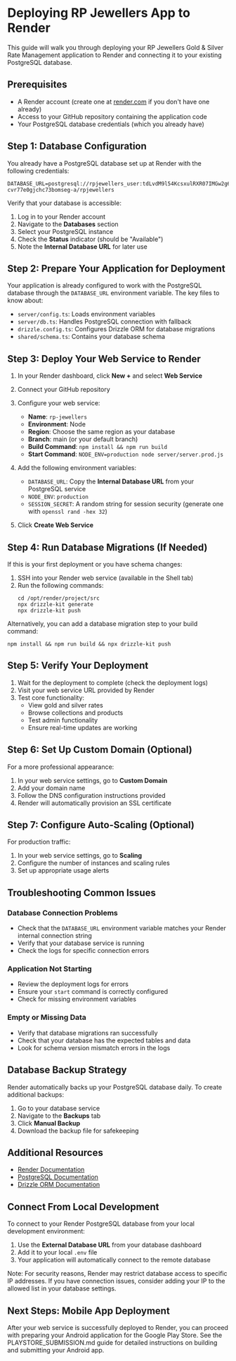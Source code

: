 # Deploying RP Jewellers App to Render

This guide will walk you through deploying your RP Jewellers Gold & Silver Rate Management application to Render and connecting it to your existing PostgreSQL database.

## Prerequisites

- A Render account (create one at [render.com](https://render.com) if you don't have one already)
- Access to your GitHub repository containing the application code
- Your PostgreSQL database credentials (which you already have)

## Step 1: Database Configuration

You already have a PostgreSQL database set up at Render with the following credentials:
```
DATABASE_URL=postgresql://rpjewellers_user:tdLvdM9l54KcsxulRXR07IMGw2g6skAO@dpg-cvr77e0gjchc73bomseg-a/rpjewellers
```

Verify that your database is accessible:
1. Log in to your Render account
2. Navigate to the **Databases** section
3. Select your PostgreSQL instance
4. Check the **Status** indicator (should be "Available")
5. Note the **Internal Database URL** for later use

## Step 2: Prepare Your Application for Deployment

Your application is already configured to work with the PostgreSQL database through the `DATABASE_URL` environment variable. The key files to know about:

- `server/config.ts`: Loads environment variables
- `server/db.ts`: Handles PostgreSQL connection with fallback
- `drizzle.config.ts`: Configures Drizzle ORM for database migrations
- `shared/schema.ts`: Contains your database schema

## Step 3: Deploy Your Web Service to Render

1. In your Render dashboard, click **New +** and select **Web Service**
2. Connect your GitHub repository
3. Configure your web service:
   - **Name**: `rp-jewellers` 
   - **Environment**: Node
   - **Region**: Choose the same region as your database
   - **Branch**: main (or your default branch)
   - **Build Command**: `npm install && npm run build`
   - **Start Command**: `NODE_ENV=production node server/server.prod.js`

4. Add the following environment variables:
   - `DATABASE_URL`: Copy the **Internal Database URL** from your PostgreSQL service
   - `NODE_ENV`: `production`
   - `SESSION_SECRET`: A random string for session security (generate one with `openssl rand -hex 32`)

5. Click **Create Web Service**

## Step 4: Run Database Migrations (If Needed)

If this is your first deployment or you have schema changes:

1. SSH into your Render web service (available in the Shell tab)
2. Run the following commands:
   ```
   cd /opt/render/project/src
   npx drizzle-kit generate
   npx drizzle-kit push
   ```

Alternatively, you can add a database migration step to your build command:
```
npm install && npm run build && npx drizzle-kit push
```

## Step 5: Verify Your Deployment

1. Wait for the deployment to complete (check the deployment logs)
2. Visit your web service URL provided by Render
3. Test core functionality:
   - View gold and silver rates
   - Browse collections and products
   - Test admin functionality
   - Ensure real-time updates are working

## Step 6: Set Up Custom Domain (Optional)

For a more professional appearance:

1. In your web service settings, go to **Custom Domain**
2. Add your domain name
3. Follow the DNS configuration instructions provided
4. Render will automatically provision an SSL certificate

## Step 7: Configure Auto-Scaling (Optional)

For production traffic:

1. In your web service settings, go to **Scaling**
2. Configure the number of instances and scaling rules
3. Set up appropriate usage alerts

## Troubleshooting Common Issues

### Database Connection Problems
- Check that the `DATABASE_URL` environment variable matches your Render internal connection string
- Verify that your database service is running
- Check the logs for specific connection errors

### Application Not Starting
- Review the deployment logs for errors
- Ensure your `start` command is correctly configured
- Check for missing environment variables

### Empty or Missing Data
- Verify that database migrations ran successfully
- Check that your database has the expected tables and data
- Look for schema version mismatch errors in the logs

## Database Backup Strategy

Render automatically backs up your PostgreSQL database daily. To create additional backups:

1. Go to your database service
2. Navigate to the **Backups** tab
3. Click **Manual Backup**
4. Download the backup file for safekeeping

## Additional Resources

- [Render Documentation](https://render.com/docs)
- [PostgreSQL Documentation](https://www.postgresql.org/docs/)
- [Drizzle ORM Documentation](https://orm.drizzle.team/docs/overview)

## Connect From Local Development

To connect to your Render PostgreSQL database from your local development environment:

1. Use the **External Database URL** from your database dashboard
2. Add it to your local `.env` file
3. Your application will automatically connect to the remote database

Note: For security reasons, Render may restrict database access to specific IP addresses. If you have connection issues, consider adding your IP to the allowed list in your database settings.

## Next Steps: Mobile App Deployment

After your web service is successfully deployed to Render, you can proceed with preparing your Android application for the Google Play Store. See the PLAYSTORE_SUBMISSION.md guide for detailed instructions on building and submitting your Android app.